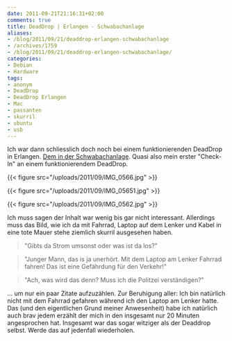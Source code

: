 ```yaml
---
date: 2011-09-21T21:16:31+02:00
comments: true
title: DeadDrop | Erlangen - Schwabachanlage
aliases:
- /blog/2011/09/21/deaddrop-erlangen-schwabachanlage
- /archives/1759
- /blog/2011/09/21/deaddrop-erlangen-schwabachanlage/
categories:
- Debian
- Hardware
tags:
- anonym
- DeadDrop
- DeadDrop Erlangen
- Mac
- passanten
- skurril
- ubuntu
- usb
---
```


Ich war dann schliesslich doch noch bei einem funktionierenden DeadDrop in
Erlangen. [Dem in der Schwabachanlage](http://www.deaddrops.com/db/?page=view&id=682). Quasi also
mein erster "Check-In" an einem funktionierendem DeadDrop.

{{< figure src="/uploads/2011/09/IMG_0566.jpg" >}}

{{< figure src="/uploads/2011/09/IMG_05651.jpg" >}}

{{< figure src="/uploads/2011/09/IMG_0562.jpg" >}}

Ich muss sagen der Inhalt war wenig bis gar nicht interessant. Allerdings
muss das Bild, wie ich da mit Fahrrad, Laptop auf dem Lenker und Kabel in
eine tote Mauer stehe ziemlich skurril ausgesehen haben.

> "Gibts da Strom umsonst oder was ist da los?"

> "Junger Mann, das is ja unerhört. Mit dem Laptop am Lenker Fahrrad fahren!
> Das ist eine Gefährdung für den Verkehr!"

> "Ach, was wird das denn? Muss ich die Politzei verständigen?"

... um nur ein paar Zitate aufzuzählen. Zur Beruhigung aller: Ich bin
natürlich nicht mit dem Fahrrad gefahren während ich den Laptop am Lenker
hatte. Das (und den eigentlichen Grund meiner Anwesenheit) habe ich
natürlich auch brav jedem erzählt der mich in den insgesamt nur 20 Minuten
angesprochen hat. Insgesamt war das sogar witziger als der Deaddrop selbst.
Werde das auf jedenfall wiederholen.

